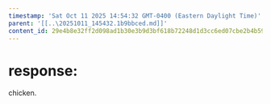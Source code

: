 ```yaml
---
timestamp: 'Sat Oct 11 2025 14:54:32 GMT-0400 (Eastern Daylight Time)'
parent: '[[..\20251011_145432.1b9bbced.md]]'
content_id: 29e4b8e32ff2d098ad1b30e3b9d3bf618b72248d1d3cc6ed07cbe2b4b5902969
---
```


# response:

chicken.
